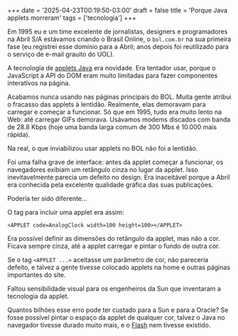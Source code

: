 +++
date = '2025-04-23T00:19:50-03:00'
draft = false
title = 'Porque Java applets morreram'
tags = ['tecnologia']
+++

Em 1995 eu e um time excelente de jornalistas, designers e programadores na Abril S/A estávamos criando o
Brasil Online, o `bol.com.br` na sua primeira fase
(eu registrei esse domínio para a Abril;
anos depois foi reutilizado para o serviço de e-mail grauito do UOL).

A tecnologia de [applets Java](https://pt.wikipedia.org/wiki/Applet_Java)
era novidade.
Era tentador usar, porque o JavaScript a API do DOM eram
muito limitadas para fazer componentes interativos na página.

Acabamos nunca usando nas páginas principais do BOL.
Muita gente atribui o fracasso das applets à lentidão.
Realmente, elas demoravam para carregar e começar a funcionar.
Só que em 1995, tudo era muito lento na Web:
até carregar GIFs demorava.
Usávamos modems discados com banda de 28.8 Kbps
(hoje uma banda larga comum de 300 Mbs é 10.000 mais rápida).

Na real, o que inviabilizou usar applets no BOL não foi a lentidão.

Foi uma falha grave de interface:
antes da applet começar a funcionar,
os navegadores exibiam um retângulo cinza no lugar da applet.
Isso inevitavelmente parecia um defeito no design.
Era inaceitável porque a Abril era conhecida pela
excelente qualidade gráfica das suas publicações.

Poderia ter sido diferente...

O tag para incluir uma applet era assim:

```
<APPLET code=AnalogClock width=100 height=100></APPLET>
```

Era possível definir as dimensões do retângulo da applet,
mas não a cor. Ficava sempre cinza, até a applet
carregar e pintar o fundo de outra cor.

Se o tag `<APPLET ...>` aceitasse um parâmetro de cor,
não pareceria defeito, e talvez a gente tivesse colocado
applets na home e outras páginas importantes do site.

Faltou sensibilidade visual para os engenheiros da Sun
que inventaram a tecnologia da applet.

Quantos bilhões esse erro pode ter custado para a Sun e para a Oracle?
Se fosse possível pintar o espaço da applet de qualquer cor,
talvez o Java no navegador tivesse durado muito mais,
e o [Flash](https://pt.wikipedia.org/wiki/Adobe_Flash) nem tivesse existido. 